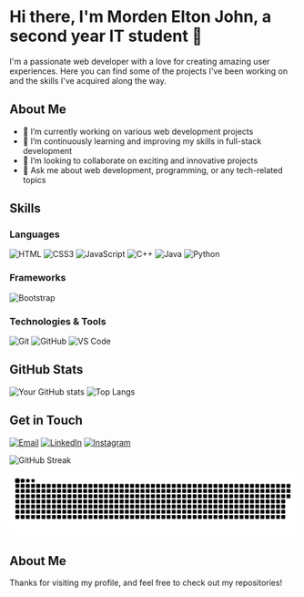 # Hi there, I'm Morden Elton John, a second year IT student 👋

I'm a passionate web developer with a love for creating amazing user experiences. Here you can find some of the projects I've been working on and the skills I've acquired along the way.

## About Me

- 🔭 I’m currently working on various web development projects
- 🌱 I’m continuously learning and improving my skills in full-stack development
- 👯 I’m looking to collaborate on exciting and innovative projects
- 💬 Ask me about web development, programming, or any tech-related topics

## Skills

### Languages
![HTML](https://img.shields.io/badge/HTML-E34F26?style=for-the-badge&logo=html5&logoColor=white)
![CSS3](https://img.shields.io/badge/CSS-1572B6?style=for-the-badge&logo=css3&logoColor=white)
![JavaScript](https://img.shields.io/badge/JavaScript-F7DF1E?style=for-the-badge&logo=javascript&logoColor=black)
![C++](https://img.shields.io/badge/C++-00599C?style=for-the-badge&logo=cplusplus&logoColor=white)
![Java](https://img.shields.io/badge/Java-007396?style=for-the-badge&logo=java&logoColor=white)
![Python](https://img.shields.io/badge/Python-3776AB?style=for-the-badge&logo=python&logoColor=white)

### Frameworks
![Bootstrap](https://img.shields.io/badge/Bootstrap-563D7C?style=for-the-badge&logo=bootstrap&logoColor=white)

### Technologies & Tools
![Git](https://img.shields.io/badge/Git-F05032?style=for-the-badge&logo=git&logoColor=white)
![GitHub](https://img.shields.io/badge/GitHub-181717?style=for-the-badge&logo=github&logoColor=white)
![VS Code](https://img.shields.io/badge/VS%20Code-007ACC?style=for-the-badge&logo=visual-studio-code&logoColor=white)

## GitHub Stats

![Your GitHub stats](https://github-readme-stats.vercel.app/api?username=Elton133&show_icons=true&theme=radical)
![Top Langs](https://github-readme-stats.vercel.app/api/top-langs/?username=Elton133&layout=compact&theme=radical)


## Get in Touch

[![Email](https://img.shields.io/badge/-Email-D14836?style=flat-square&logo=Gmail&logoColor=white)](mailto:eltonmorden029@gmail.com)
[![LinkedIn](https://img.shields.io/badge/-LinkedIn-0077B5?style=flat-square&logo=LinkedIn&logoColor=white)](https://www.linkedin.com/in/elton-morden-9a7bb5261?lipi=urn%3Ali%3Apage%3Ad_flagship3_profile_view_base_contact_details%3BTxYPyT8eTpaUSS9HBv8Acw%3D%3D/)
[![Instagram](https://img.shields.io/badge/-Instagram-E4405F?style=flat-square&logo=Instagram&logoColor=white)](https://www.instagram.com/_.el_ton/)

![GitHub Streak](https://github-readme-streak-stats.herokuapp.com/?user=Elton133&theme=dark)

<img width="1000" src="github-snake.svg" alt="snake"/>

## About Me

Thanks for visiting my profile, and feel free to check out my repositories!
